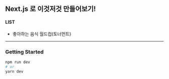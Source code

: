 ## Next.js 로 이것저것 만들어보기!

#### LIST
- 좋아하는 음식 월드컵(토너먼트)

---
### Getting Started

```bash
npm run dev
# or
yarn dev
```
